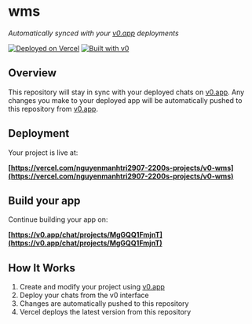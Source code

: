 # wms

*Automatically synced with your [v0.app](https://v0.app) deployments*

[![Deployed on Vercel](https://img.shields.io/badge/Deployed%20on-Vercel-black?style=for-the-badge&logo=vercel)](https://vercel.com/nguyenmanhtri2907-2200s-projects/v0-wms)
[![Built with v0](https://img.shields.io/badge/Built%20with-v0.app-black?style=for-the-badge)](https://v0.app/chat/projects/MgGQQ1FmjnT)

## Overview

This repository will stay in sync with your deployed chats on [v0.app](https://v0.app).
Any changes you make to your deployed app will be automatically pushed to this repository from [v0.app](https://v0.app).

## Deployment

Your project is live at:

**[https://vercel.com/nguyenmanhtri2907-2200s-projects/v0-wms](https://vercel.com/nguyenmanhtri2907-2200s-projects/v0-wms)**

## Build your app

Continue building your app on:

**[https://v0.app/chat/projects/MgGQQ1FmjnT](https://v0.app/chat/projects/MgGQQ1FmjnT)**

## How It Works

1. Create and modify your project using [v0.app](https://v0.app)
2. Deploy your chats from the v0 interface
3. Changes are automatically pushed to this repository
4. Vercel deploys the latest version from this repository